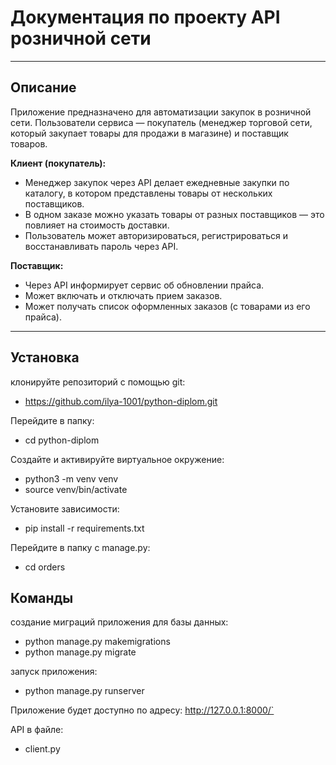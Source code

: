 # Документация по проекту API розничной сети

---

## Описание

Приложение предназначено для автоматизации закупок в розничной сети. Пользователи сервиса — покупатель (менеджер торговой сети, который закупает товары для продажи в магазине) и поставщик товаров.

**Клиент (покупатель):**

- Менеджер закупок через API делает ежедневные закупки по каталогу, в котором
  представлены товары от нескольких поставщиков.
- В одном заказе можно указать товары от разных поставщиков — это
  повлияет на стоимость доставки.
- Пользователь может авторизироваться, регистрироваться и восстанавливать пароль через API.
    
**Поставщик:**

- Через API информирует сервис об обновлении прайса.
- Может включать и отключать прием заказов.
- Может получать список оформленных заказов (с товарами из его прайса).

---
## Установка

клонируйте репозиторий с помощью git:

- https://github.com/ilya-1001/python-diplom.git

Перейдите в папку:

- cd python-diplom

Создайте и активируйте виртуальное окружение:

- python3 -m venv venv
- source venv/bin/activate

Установите зависимости:

- pip install -r requirements.txt

Перейдите в папку с manage.py:

- cd orders

## Команды

создание миграций приложения для базы данных:

- python manage.py makemigrations
- python manage.py migrate

запуск приложения:

- python manage.py runserver

Приложение будет доступно по адресу: http://127.0.0.1:8000/`

API в файле: 
- client.py
